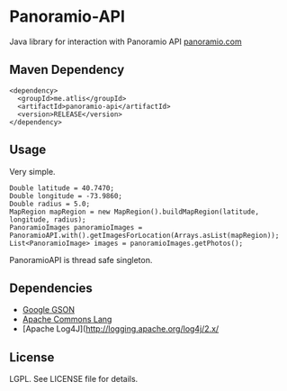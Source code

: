 # Panoramio-API
Java library for interaction with Panoramio API [panoramio.com](http://www.panoramio.com/api/data/api.html)

## Maven Dependency
```
<dependency>
  <groupId>me.atlis</groupId>
  <artifactId>panoramio-api</artifactId>
  <version>RELEASE</version>
</dependency>
```

## Usage

Very simple.

```
Double latitude = 40.7470;
Double longitude = -73.9860;
Double radius = 5.0;
MapRegion mapRegion = new MapRegion().buildMapRegion(latitude, longitude, radius);
PanoramioImages panoramioImages = PanoramioAPI.with().getImagesForLocation(Arrays.asList(mapRegion));
List<PanoramioImage> images = panoramioImages.getPhotos();
```

PanoramioAPI is thread safe singleton.

## Dependencies

* [Google GSON](https://github.com/google/gson)
* [Apache Commons Lang](http://commons.apache.org/proper/commons-lang/)
* [Apache Log4J](http://logging.apache.org/log4j/2.x/

## License

LGPL. See LICENSE file for details.

